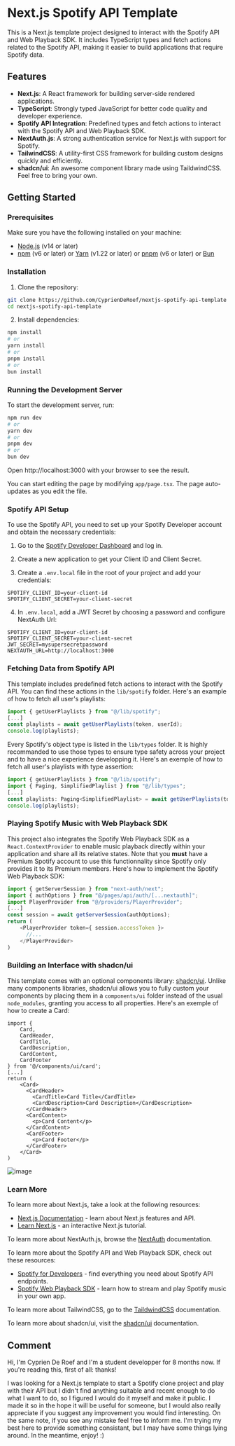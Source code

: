 # Next.js Spotify API Template

This is a Next.js template project designed to interact with the Spotify API and Web Playback SDK. It includes TypeScript types and fetch actions related to the Spotify API, making it easier to build applications that require Spotify data.

## Features

- **Next.js**: A React framework for building server-side rendered applications.
- **TypeScript**: Strongly typed JavaScript for better code quality and developer experience.
- **Spotify API Integration**: Predefined types and fetch actions to interact with the Spotify API and Web Playback SDK.
- **NextAuth.js**: A strong authentication service for Next.js with support for Spotify.
- **TailwindCSS**: A utility-first CSS framework for building custom designs quickly and efficiently.
- **shadcn/ui**: An awesome component library made using TaildwindCSS. Feel free to bring your own.

## Getting Started

### Prerequisites

Make sure you have the following installed on your machine:

- [Node.js](https://nodejs.org/) (v14 or later)
- [npm](https://www.npmjs.com/) (v6 or later) or [Yarn](https://yarnpkg.com/) (v1.22 or later) or [pnpm](https://pnpm.io/) (v6 or later) or [Bun](https://bun.sh/)

### Installation

1. Clone the repository:

```bash
git clone https://github.com/CyprienDeRoef/nextjs-spotify-api-template
cd nextjs-spotify-api-template
```

2. Install dependencies:

```bash
npm install
# or
yarn install
# or
pnpm install
# or
bun install
```

### Running the Development Server

To start the development server, run:

```bash
npm run dev
# or
yarn dev
# or
pnpm dev
# or
bun dev
```

Open http://localhost:3000 with your browser to see the result.

You can start editing the page by modifying `app/page.tsx`. The page auto-updates as you edit the file.

### Spotify API Setup

To use the Spotify API, you need to set up your Spotify Developer account and obtain the necessary credentials:

1. Go to the [Spotify Developer Dashboard](https://developer.spotify.com/dashboard) and log in.

2. Create a new application to get your Client ID and Client Secret.

3. Create a `.env.local` file in the root of your project and add your credentials:

```
SPOTIFY_CLIENT_ID=your-client-id
SPOTIFY_CLIENT_SECRET=your-client-secret
```

4. In `.env.local`, add a JWT Secret by choosing a password and configure NextAuth Url:

```
SPOTIFY_CLIENT_ID=your-client-id
SPOTIFY_CLIENT_SECRET=your-client-secret
JWT_SECRET=mysupersecretpassword
NEXTAUTH_URL=http://localhost:3000
```

### Fetching Data from Spotify API

This template includes predefined fetch actions to interact with the Spotify API. You can find these actions in the `lib/spotify` folder. Here's an example of how to fetch all user's playlists:

```typescript
import { getUserPlaylists } from "@/lib/spotify";
[...]
const playlists = await getUserPlaylists(token, userId);
console.log(playlists);
```

Every Spotify's object type is listed in the `lib/types` folder. It is highly recommanded to use those types to ensure type safety across your project and to have a nice experience developping it. Here's an exemple of how to fetch all user's playlists with type assertion:

```typescript
import { getUserPlaylists } from "@/lib/spotify";
import { Paging, SimplifiedPlaylist } from "@/lib/types";
[...]
const playlists: Paging<SimplifiedPlaylist> = await getUserPlaylists(token, userId);
console.log(playlists);
```

### Playing Spotify Music with Web Playback SDK

This project also integrates the Spotify Web Playback SDK as a `React.ContextProvider` to enable music playback directly within your application and share all its relative states. Note that you **must** have a Premium Spotify account to use this functionnality since Spotify only provides it to its Premium members. Here's how to implement the Spotify Web Playback SDK:

```typescript
import { getServerSession } from "next-auth/next";
import { authOptions } from "@/pages/api/auth/[...nextauth]";
import PlayerProvider from "@/providers/PlayerProvider";
[...]
const session = await getServerSession(authOptions);
return (
    <PlayerProvider token={ session.accessToken }>
      //...
    </PlayerProvider>
)
```

### Building an Interface with shadcn/ui

This template comes with an optional components library: [shadcn/ui](https://ui.shadcn.com/docs). Unlike many components libraries, shadcn/ui allows you to fully custom your components by placing them in a `components/ui` folder instead of the usual `node_modules`, granting you access to all properties. Here's an exemple of how to create a Card:

```tsx
import {
    Card,
    CardHeader,
    CardTitle,
    CardDescription,
    CardContent,
    CardFooter
} from '@/components/ui/card';
[...]
return (
    <Card>
      <CardHeader>
        <CardTitle>Card Title</CardTitle>
        <CardDescription>Card Description</CardDescription>
      </CardHeader>
      <CardContent>
        <p>Card Content</p>
      </CardContent>
      <CardFooter>
        <p>Card Footer</p>
      </CardFooter>
    </Card>
)
```

![image](https://github.com/user-attachments/assets/0a1a8940-35a4-46c8-a2e8-34b451b10262)

### Learn More

To learn more about Next.js, take a look at the following resources:

- [Next.js Documentation](https://nextjs.org/docs) - learn about Next.js features and API.
- [Learn Next.js](https://nextjs.org/learn) - an interactive Next.js tutorial.

To learn more about NextAuth.js, browse the [NextAuth](https://next-auth.js.org/providers/spotify) documentation.

To learn more about the Spotify API and Web Playback SDK, check out these resources:

- [Spotify for Developers](https://developer.spotify.com/documentation/web-api) - find everything you need about Spotify API endpoints.
- [Spotify Web Playback SDK](https://developer.spotify.com/documentation/web-playback-sdk) - learn how to stream and play Spotify music in your own app.

To learn more about TailwindCSS, go to the [TaildwindCSS](https://tailwindcss.com/docs) documentation.

To learn more about shadcn/ui, visit the [shadcn/ui](https://ui.shadcn.com/docs) documentation.

## Comment

Hi, I'm Cyprien De Roef and I'm a student developper for 8 months now. If you're reading this, first of all: thanks! 

I was looking for a Next.js template to start a Spotify clone project and play with their API but I didn't find anything suitable and recent enough to do what I want to do, so I figured I would do it myself and make it public. I made it so in the hope it will be useful for someone, but I would also really appreciate if you suggest any improvement you would find interesting. On the same note, if you see any mistake feel free to inform me. I'm trying my best here to provide something consistant, but I may have some things lying around. In the meantime, enjoy! :)
